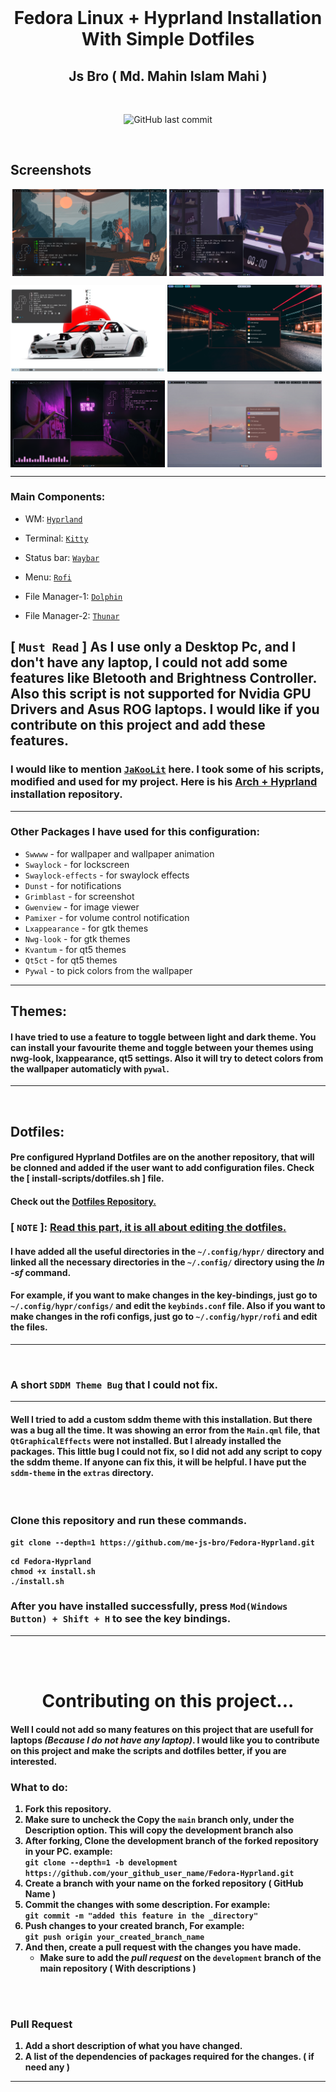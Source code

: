 <br>
<h1 align = "center"> Fedora Linux + Hyprland Installation With Simple Dotfiles</h1>
<h2 align="center">Js Bro ( Md. Mahin Islam Mahi ) </h2>
<br>
<div align="center">

![GitHub last commit](https://img.shields.io/github/last-commit/me-js-bro/Fedora-Hyprland?style=for-the-badge&color=b4befe)

<br>
</div>

## Screenshots
<p align="center">
    <img align="center" width="49%" src="https://github.com/me-js-bro/Screen-Shots/blob/main/fedora/1.png?raw=true" /> <img align="center" width="49%" src="https://github.com/me-js-bro/Screen-Shots/blob/main/fedora/2.png?raw=true" />

   <img align="center" width="49%" src="https://github.com/me-js-bro/Screen-Shots/blob/main/fedora/3.png?raw=true" /> <img align="center" width="49%" src="https://github.com/me-js-bro/Screen-Shots/blob/main/fedora/4.png?raw=true" />

   <img align="center" width="49%" src="https://github.com/me-js-bro/Screen-Shots/blob/main/fedora/5.png?raw=true" /> <img align="center" width="49%" src="https://github.com/me-js-bro/Screen-Shots/blob/main/fedora/6.png?raw=true" />
</p>

<hr>

### Main Components:

- WM: [`Hyprland`](https://hyprland.org/)

- Terminal: [`Kitty`](https://sw.kovidgoyal.net/kitty/)
 
- Status bar: [`Waybar`](https://github.com/Alexays/Waybar)

- Menu: [`Rofi`](https://github.com/davatorium/rofi)

- File Manager-1: [`Dolphin`](https://github.com/KDE/dolphin)

- File Manager-2: [`Thunar`](https://docs.xfce.org/xfce/thunar/start)

## [ `Must Read` ] As I use only a Desktop Pc, and I don't have any laptop, I could not add some features like Bletooth and Brightness Controller. Also this script is not supported for Nvidia GPU Drivers and Asus ROG laptops. I would like if you contribute on this project and add these features.<br>

### I would like to mention [`JaKooLit`](https://github.com/JaKooLit) here. I took some of his scripts, modified and used for my project. Here is his [Arch + Hyprland](https://github.com/JaKooLit/Fedora-Hyprland) installation repository. <hr>


### Other Packages I have used for this configuration:

- `Swwww` - for wallpaper and wallpaper animation
- `Swaylock` - for lockscreen
- `Swaylock-effects` - for swaylock effects
- `Dunst` - for notifications
- `Grimblast` - for screenshot
- `Gwenview` - for image viewer 
- `Pamixer` - for volume control notification
- `Lxappearance` - for gtk themes
- `Nwg-look` - for gtk themes
- `Kvantum` - for qt5 themes
- `Qt5ct` - for qt5 themes
- `Pywal` - to pick colors from the wallpaper
 <hr>

## Themes:
#### I have tried to use a feature to toggle between light and dark theme. You can install your favourite theme and toggle between your themes using <b> nwg-look, lxappearance, qt5 settings. Also it will try to detect colors from the wallpaper automaticly with `pywal`.
<hr>
<br>

## Dotfiles:
<h4>Pre configured Hyprland Dotfiles are on the another repository, that will be clonned and added if the user want to add configuration files. Check the [ install-scripts/dotfiles.sh ] file. </h4>

#### Check out the [ Dotfiles Repository. ](https://github.com/me-js-bro/Hyprland-Dots-01)

### [ `NOTE` ]: <u> Read this part, it is all about editing the dotfiles. </u>

#### I have added all the useful directories in the `~/.config/hypr/` directory and linked all the necessary directories in the `~/.config/` directory using the <i>ln -sf </i> command.
#### For example, if you want to make changes in the key-bindings, just go to `~/.config/hypr/configs/` and edit the `keybinds.conf` file. Also if you want to make changes in the rofi configs, just go to `~/.config/hypr/rofi` and edit the files.
<hr>

<br>

### A short `SDDM Theme Bug` that I could not fix.
<hr>

#### Well I tried to add a custom sddm theme with this installation. But there was a bug all the time. It was showing an error from the `Main.qml` file, that `QtGraphicalEffects` were not installed. But I already installed the packages. This little bug I could not fix, so I did not add any script to copy the sddm theme. If anyone can fix this, it will be helpful. I have put the `sddm-theme` in the `extras` directory.

<br>


### Clone this repository and run these commands.

```
git clone --depth=1 https://github.com/me-js-bro/Fedora-Hyprland.git
```

```
cd Fedora-Hyprland
chmod +x install.sh
./install.sh
```

### After you have installed successfully, press ` Mod(Windows Button) + Shift + H ` to see the key bindings.
<hr>
<br>

<br>


 <h1 align="center">Contributing on this project...</h1>
<h4>Well I could not add so many features on this project that are usefull for laptops <b><i>(Because I do not have any laptop)</i></b>. I would like you to contribute on this project and make the scripts and dotfiles better, if you are interested.</h4>

 ### What to do:

1) Fork this repository.
2) Make sure to uncheck the Copy the `main` branch only, under the Description option. This will copy the development branch also
3) After forking, Clone the development branch of the forked repository in your PC. example: <br>
    `git clone --depth=1 -b development https://github.com/your_github_user_name/Fedora-Hyprland.git`
5) Create a branch with your name on the forked repository ( GitHub Name )
6) Commit the changes with some description. For example:<br>
    `git commit -m "added this feature in the _directory"`
7) Push changes to your created branch, For example: <br>
    `git push origin your_created_branch_name`
8) And then, create a pull request with the changes you have made.
    - Make sure to add the <i> pull request </i> on the `development` branch of the main repository ( With descriptions )

<br>
<br>

### Pull Request
1) Add a short description of what you have changed.
2) A list of the dependencies of packages required for the changes. ( if need any )


<hr>

